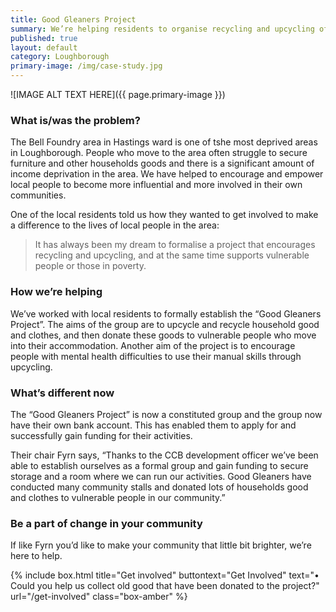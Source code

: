 ```yaml
---
title: Good Gleaners Project 
summary: We’re helping residents to organise recycling and upcycling of old furniture and other household goods that can then be donated to vulnerable people in the area.
published: true
layout: default
category: Loughborough
primary-image: /img/case-study.jpg
---
```


![IMAGE ALT TEXT HERE]({{ page.primary-image }})

### What is/was the problem? 

The Bell Foundry area in Hastings ward is one of tshe most deprived areas in Loughborough. People who move to the area often struggle to secure furniture and other households goods and there is a significant amount of income deprivation in the area. We have helped to encourage and empower local people to become more influential and more involved in their own communities.  

One of the local residents told us how they wanted to get involved to make a difference to the lives of local people in the area:

> It has always been my dream to formalise a project that encourages recycling and upcycling, and at the same time supports vulnerable people or those in poverty. 

### How we’re helping 

We’ve worked with local residents to formally establish the “Good Gleaners Project”.  The aims of the group are to upcycle and recycle household good and clothes, and then donate these goods to vulnerable people who move into their accommodation. 
Another aim of the project is to encourage people with mental health difficulties to use their manual skills through upcycling.

### What’s different now 

The “Good Gleaners Project” is now a constituted group and the group now have their own bank account. This has enabled them to apply for and successfully gain funding for their activities.  

Their chair Fyrn says, “Thanks to the CCB development officer we’ve been able to establish ourselves as a formal group and gain funding to secure storage and a room where we can run our activities.  Good Gleaners have conducted many community stalls and donated lots of households good and clothes to vulnerable people in our community.” 

### Be a part of change in your community

If like Fyrn you’d like to make your community that little bit brighter, we’re here to help. 

{% include box.html title="Get involved" buttontext="Get Involved" text="•	Could you help us collect old good that have been donated to the project?" url="/get-involved" class="box-amber"  %}
 